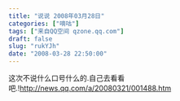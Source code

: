 ```yaml
---
title: "说说 2008年03月28日"
categories: ["嘀咕"]
tags: ["来自QQ空间 qzone.qq.com"]
draft: false
slug: "rukYJh"
date: "2008-03-28 22:50:00"
---
```


这次不说什么口号什么的.自己去看看吧.!http://news.qq.com/a/20080321/001488.htm
